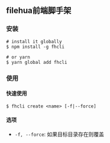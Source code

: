 ## filehua前端脚手架

### 安装

```shell
# install it globally
$ npm install -g fhcli

# or yarn
$ yarn global add fhcli
```

### 使用

#### 快速使用

```shell
$ fhcli create <name> [-f|--force]
```

#### 选项

- `-f, --force`: 如果目标目录存在则覆盖